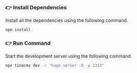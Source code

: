 ### 👉 Install Dependencies

Install all the dependencies using the following command.

```bash
npm install
```

### 👉 Run Command

Start the development server using the following command.

```bash
npx tinacms dev -c "hugo server -D -p 1313"
```
